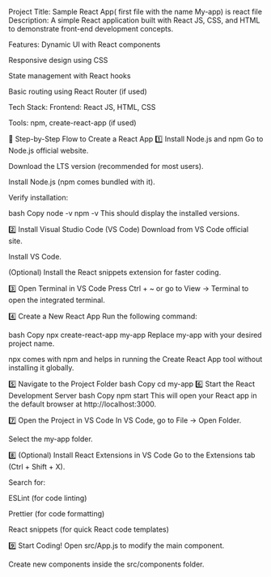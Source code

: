 Project Title:
Sample React App( first file with the name My-app) is react file
Description:
A simple React application built with React JS, CSS, and HTML to demonstrate front-end development concepts.

Features:
Dynamic UI with React components

Responsive design using CSS

State management with React hooks

Basic routing using React Router (if used)

Tech Stack:
Frontend: React JS, HTML, CSS

Tools: npm, create-react-app (if used)

🚀 Step-by-Step Flow to Create a React App
1️⃣ Install Node.js and npm
Go to Node.js official website.

Download the LTS version (recommended for most users).

Install Node.js (npm comes bundled with it).

Verify installation:

bash
Copy
node -v
npm -v
This should display the installed versions.

2️⃣ Install Visual Studio Code (VS Code)
Download from VS Code official site.

Install VS Code.

(Optional) Install the React snippets extension for faster coding.

3️⃣ Open Terminal in VS Code
Press Ctrl + ~ or go to View → Terminal to open the integrated terminal.

4️⃣ Create a New React App
Run the following command:

bash
Copy
npx create-react-app my-app
Replace my-app with your desired project name.

npx comes with npm and helps in running the Create React App tool without installing it globally.

5️⃣ Navigate to the Project Folder
bash
Copy
cd my-app
6️⃣ Start the React Development Server
bash
Copy
npm start
This will open your React app in the default browser at http://localhost:3000.

7️⃣ Open the Project in VS Code
In VS Code, go to File → Open Folder.

Select the my-app folder.

8️⃣ (Optional) Install React Extensions in VS Code
Go to the Extensions tab (Ctrl + Shift + X).

Search for:

ESLint (for code linting)

Prettier (for code formatting)

React snippets (for quick React code templates)

9️⃣ Start Coding!
Open src/App.js to modify the main component.

Create new components inside the src/components folder.
